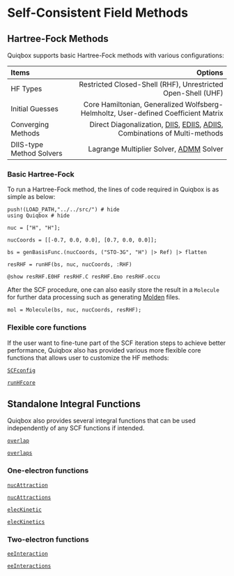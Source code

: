 # Self-Consistent Field Methods

## Hartree-Fock Methods

Quiqbox supports basic Hartree-Fock methods with various configurations: 

| Items | Options |
| :---  |  ---:   |
| HF Types | Restricted Closed-Shell (RHF), Unrestricted Open-Shell (UHF) |
| Initial Guesses | Core Hamiltonian, Generalized Wolfsberg-Helmholtz, User-defined Coefficient Matrix |
| Converging Methods | Direct Diagonalization, [DIIS](https://onlinelibrary.wiley.com/doi/10.1002/jcc.540030413), [EDIIS](https://aip.scitation.org/doi/abs/10.1063/1.1470195), [ADIIS](https://aip.scitation.org/doi/10.1063/1.3304922), Combinations of Multi-methods |
| DIIS-type Method Solvers | Lagrange Multiplier Solver, [ADMM](https://github.com/JuliaFirstOrder/SeparableOptimization.jl) Solver |

### Basic Hartree-Fock
To run a Hartree-Fock method, the lines of code required in Quiqbox is as simple as below:
```@repl 3
push!(LOAD_PATH,"../../src/") # hide
using Quiqbox # hide

nuc = ["H", "H"];

nucCoords = [[-0.7, 0.0, 0.0], [0.7, 0.0, 0.0]];

bs = genBasisFunc.(nucCoords, ("STO-3G", "H") |> Ref) |> flatten

resRHF = runHF(bs, nuc, nucCoords, :RHF)

@show resRHF.E0HF resRHF.C resRHF.Emo resRHF.occu
```

After the SCF procedure, one can also easily store the result in a `Molecule` for further data processing such as generating [Molden](@ref) files.
```@repl 3
mol = Molecule(bs, nuc, nucCoords, resRHF);
```

### Flexible core functions
If the user want to fine-tune part of the SCF iteration steps to achieve better performance, Quiqbox also has provided various more flexible core functions that 
allows user to customize the HF methods:

[`SCFconfig`](@ref)

[`runHFcore`](@ref)

## Standalone Integral Functions

Quiqbox also provides several integral functions that can be used independently of any SCF functions if intended.

[`overlap`](@ref)

[`overlaps`](@ref)

### One-electron functions

[`nucAttraction`](@ref)

[`nucAttractions`](@ref)

[`elecKinetic`](@ref)

[`elecKinetics`](@ref)

### Two-electron functions

[`eeInteraction`](@ref)

[`eeInteractions`](@ref)